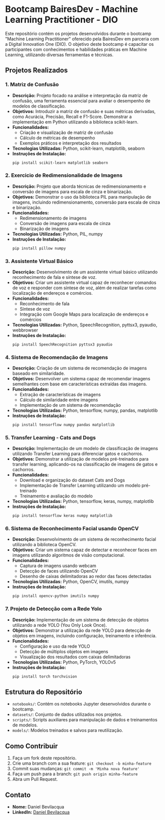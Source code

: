 # Bootcamp BairesDev - Machine Learning Practitioner - DIO

Este repositório contém os projetos desenvolvidos durante o bootcamp "Machine Learning Practitioner" oferecido pela BairesDev em parceria com a Digital Innovation One (DIO). O objetivo deste bootcamp é capacitar os participantes com conhecimentos e habilidades práticas em Machine Learning, utilizando diversas ferramentas e técnicas.

## Projetos Realizados

### 1. Matriz de Confusão
- **Descrição:** Projeto focado na análise e interpretação da matriz de confusão, uma ferramenta essencial para avaliar o desempenho de modelos de classificação.
- **Objetivos:** Introduzir a matriz de confusão e suas métricas derivadas, como Acurácia, Precisão, Recall e F1-Score. Demonstrar a implementação em Python utilizando a biblioteca scikit-learn.
- **Funcionalidades:**
  - Criação e visualização de matriz de confusão
  - Cálculo de métricas de desempenho
  - Exemplos práticos e interpretação dos resultados
- **Tecnologias Utilizadas:** Python, scikit-learn, matplotlib, seaborn
- **Instruções de Instalação:**
  ```bash
  pip install scikit-learn matplotlib seaborn
  ```

### 2. Exercicio de Redimensionalidade de Imagens
- **Descrição:** Projeto que aborda técnicas de redimensionamento e conversão de imagens para escala de cinza e binarização.
- **Objetivos:** Demonstrar o uso da biblioteca PIL para manipulação de imagens, incluindo redimensionamento, conversão para escala de cinza e binarização.
- **Funcionalidades:**
  - Redimensionamento de imagens
  - Conversão de imagens para escala de cinza
  - Binarização de imagens
- **Tecnologias Utilizadas:** Python, PIL, numpy
- **Instruções de Instalação:**
  ```bash
  pip install pillow numpy
  ```

### 3. Assistente Virtual Básico
- **Descrição:** Desenvolvimento de um assistente virtual básico utilizando reconhecimento de fala e síntese de voz.
- **Objetivos:** Criar um assistente virtual capaz de reconhecer comandos de voz e responder com síntese de voz, além de realizar tarefas como localização de endereços e comércios.
- **Funcionalidades:**
  - Reconhecimento de fala
  - Síntese de voz
  - Integração com Google Maps para localização de endereços e comércios
- **Tecnologias Utilizadas:** Python, SpeechRecognition, pyttsx3, pyaudio, webbrowser
- **Instruções de Instalação:**
  ```bash
  pip install SpeechRecognition pyttsx3 pyaudio
  ```

### 4. Sistema de Recomendação de Imagens
- **Descrição:** Criação de um sistema de recomendação de imagens baseado em similaridade.
- **Objetivos:** Desenvolver um sistema capaz de recomendar imagens semelhantes com base em características extraídas das imagens.
- **Funcionalidades:**
  - Extração de características de imagens
  - Cálculo de similaridade entre imagens
  - Implementação de um sistema de recomendação
- **Tecnologias Utilizadas:** Python, tensorflow, numpy, pandas, matplotlib
- **Instruções de Instalação:**
  ```bash
  pip install tensorflow numpy pandas matplotlib
  ```

### 5. Transfer Learning - Cats and Dogs
- **Descrição:** Implementação de um modelo de classificação de imagens utilizando Transfer Learning para diferenciar gatos e cachorros.
- **Objetivos:** Demonstrar a utilização de modelos pré-treinados para transfer learning, aplicando-os na classificação de imagens de gatos e cachorros.
- **Funcionalidades:**
  - Download e organização do dataset Cats and Dogs
  - Implementação de Transfer Learning utilizando um modelo pré-treinado
  - Treinamento e avaliação do modelo
- **Tecnologias Utilizadas:** Python, tensorflow, keras, numpy, matplotlib
- **Instruções de Instalação:**
  ```bash
  pip install tensorflow keras numpy matplotlib
  ```

### 6. Sistema de Reconhecimento Facial usando OpenCV
- **Descrição:** Desenvolvimento de um sistema de reconhecimento facial utilizando a biblioteca OpenCV.
- **Objetivos:** Criar um sistema capaz de detectar e reconhecer faces em imagens utilizando algoritmos de visão computacional.
- **Funcionalidades:**
  - Captura de imagens usando webcam
  - Detecção de faces utilizando OpenCV
  - Desenho de caixas delimitadoras ao redor das faces detectadas
- **Tecnologias Utilizadas:** Python, OpenCV, imutils, numpy
- **Instruções de Instalação:**
  ```bash
  pip install opencv-python imutils numpy
  ```

### 7. Projeto de Detecção com a Rede Yolo
- **Descrição:** Implementação de um sistema de detecção de objetos utilizando a rede YOLO (You Only Look Once).
- **Objetivos:** Demonstrar a utilização da rede YOLO para detecção de objetos em imagens, incluindo configuração, treinamento e inferência.
- **Funcionalidades:**
  - Configuração e uso da rede YOLO
  - Detecção de múltiplos objetos em imagens
  - Visualização dos resultados com caixas delimitadoras
- **Tecnologias Utilizadas:** Python, PyTorch, YOLOv5
- **Instruções de Instalação:**
  ```bash
  pip install torch torchvision
  ```

## Estrutura do Repositório

- `notebooks/`: Contém os notebooks Jupyter desenvolvidos durante o bootcamp.
- `datasets/`: Conjunto de dados utilizados nos projetos.
- `scripts/`: Scripts auxiliares para manipulação de dados e treinamentos de modelos.
- `models/`: Modelos treinados e salvos para reutilização.

## Como Contribuir

1. Faça um fork deste repositório.
2. Crie uma branch com a sua feature: `git checkout -b minha-feature`
3. Commit suas mudanças: `git commit -m 'Minha nova feature'`
4. Faça um push para a branch: `git push origin minha-feature`
5. Abra um Pull Request.

## Contato

- **Nome:** Daniel Bevilacqua
- **LinkedIn:** [Daniel Bevilacqua](https://www.linkedin.com/in/danielbevilacqua/)

